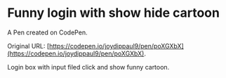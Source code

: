 # Funny login with show hide cartoon

A Pen created on CodePen.

Original URL: [https://codepen.io/joydippaul9/pen/poXGXbX](https://codepen.io/joydippaul9/pen/poXGXbX).

Login box with input filed click and show funny cartoon.